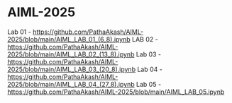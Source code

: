 # AIML-2025

Lab 01 - https://github.com/PathaAkash/AIML-2025/blob/main/AIML_LAB_01_(6_8).ipynb
LAB 02 - https://github.com/PathaAkash/AIML-2025/blob/main/AIML_LAB_02_(13_8).ipynb
Lab 03 - https://github.com/PathaAkash/AIML-2025/blob/main/AIML_LAB_03_(20_8).ipynb
Lab 04 - https://github.com/PathaAkash/AIML-2025/blob/main/AIML_LAB_04_(27_8).ipynb
Lab 05 - https://github.com/PathaAkash/AIML-2025/blob/main/AIML_LAB_05.ipynb

